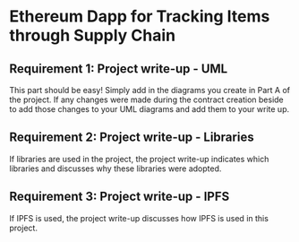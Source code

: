 # Ethereum Dapp for Tracking Items through Supply Chain

## Requirement 1: Project write-up - UML
This part should be easy! Simply add in the diagrams you create in Part A of the project. If any changes were made during the contract creation beside to add those changes to your UML diagrams and add them to your write up.

## Requirement 2: Project write-up - Libraries
If libraries are used in the project, the project write-up indicates which libraries and discusses why these libraries were adopted.

## Requirement 3: Project write-up - IPFS
If IPFS is used, the project write-up discusses how IPFS is used in this project.
